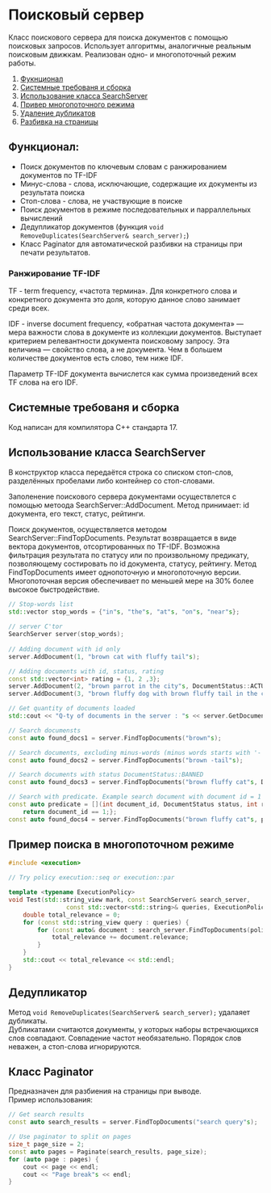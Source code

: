 #  Поисковый сервер

Класс поискового сервера для поиска документов с помощью поисковых запросов. Использует алгоритмы, аналогичные реальным поисковым движкам. Реализован одно- и многопоточный режим работы.

1. [Фукнционал](#functionality)
2. [Системные требованя и сборка](#requirements)
3. [Использование класса SearchServer](#class)
4. [Привер многопоточного режима](#multithreading)
5. [Удаление дубликатов](#deduplicator)
6. [Разбивка на страницы](#paginator)

<a id="functionality"></a>
## Функционал:
- Поиск документов по ключевым словам с ранжированием документов по TF-IDF
- Минус-слова - слова, исключающие, содержащие их документы из результата поиска
- Стоп-слова - слова, не участвующие в поиске
- Поиск документов в режиме последовательных и парраллельных вычислений
- Дедупликатор документов (функция  `void RemoveDuplicates(SearchServer& search_server);`)
- Класс Paginator для автоматической разбивки на страницы при печати результатов.

### Ранжирование TF-IDF
TF - term frequency, «частота термина». Для конкретного слова и конкретного документа это доля, которую данное слово занимает среди всех.

IDF - inverse document frequency, «обратная частота документа» — мера важности слова в документе из коллекции документов. Выступает критерием релевантности документа поисковому запросу. Эта величина — свойство слова, а не документа. Чем в большем количестве документов есть слово, тем ниже IDF.

Параметр TF-IDF документа вычислется как сумма произведений всех TF слова на его IDF.

<a id="requirements"></a>
## Системные требованя и сборка
Код написан для компилятора C++ стандарта 17.

<a id="class"></a>
## Использование класса SearchServer
В конструктор класса передаётся строка со списком стоп-слов, разделённых пробелами либо контейнер со стоп-словами.

Заполенение поискового сервера документами осуществлется с помощью метоода SearchServer::AddDocument. Метод принимает: id документа, его текст, статус, рейтинги.

Поиск документов, осуществляется методом SearchServer::FindTopDocuments. Результат возвращается в виде вектора документов, отсортированных по TF-IDF. Возможна фильтрация результата по статусу или по произвольному предикату, позволяющему состировать по id документа, статусу, рейтингу.
Метод FindTopDocuments имеет однопоточную и многопоточную версии. Многопоточная версия обеспечивает по меньшей мере на 30% более высокое быстродействие.

```c++
// Stop-words list
std::vector stop_words = {"in"s, "the"s, "at"s, "on"s, "near"s};
	
// server C'tor
SearchServer server(stop_words);
	
// Adding document with id only
server.AddDocument(1, "brown cat with fluffy tail"s);

// Adding documents with id, status, rating
const std::vector<int> rating = {1, 2 ,3};
server.AddDocument(2, "brown parrot in the city"s, DocumentStatus::ACTUAL, rating);
server.AddDocument(3, "brown fluffy dog with brown fluffy tail in the city"s, DocumentStatus::BANNED, rating);

// Get quantity of documents loaded
std::cout << "Q-ty of documents in the server : "s << server.GetDocumentCount() << std::endl;

// Search documensts
const auto found_docs1 = server.FindTopDocuments("brown"s);

// Search documents, excluding minus-words (minus words starts with '-')
const auto found_docs2 = server.FindTopDocuments("brown -tail"s);

// Search documents with status DocumentStatus::BANNED
const auto found_docs3 = server.FindTopDocuments("brown fluffy cat"s, DocumentStatus::BANNED);

// Search with predicate. Example search document with document id = 1
const auto predicate = [](int document_id, DocumentStatus status, int rating){
    return document_id == 1;};
const auto found_docs4 = server.FindTopDocuments("brown fluffy cat"s, predicate);
```
<a id="multithreading"></a>
## Пример поиска в многопоточном режиме

```c++
#include <execution>

// Try policy execution::seq or execution::par

template <typename ExecutionPolicy>
void Test(std::string_view mark, const SearchServer& search_server, 
				const std::vector<std::string>& queries, ExecutionPolicy&& policy) {
    double total_relevance = 0;
    for (const std::string_view query : queries) {
        for (const auto& document : search_server.FindTopDocuments(policy, query)) {
            total_relevance += document.relevance;
        }
    }
    std::cout << total_relevance << std::endl;
}
```

<a id="deduplicator"></a>
## Дедупликатор

Метод `void RemoveDuplicates(SearchServer& search_server);` удалаяет дубликаты.  
Дубликатами считаются документы, у которых наборы встречающихся слов совпадают. Совпадение частот необязательно. Порядок слов неважен, а стоп-слова игнорируются.  

## Класс Paginator
Предназначен для разбиения на страницы при выводе.  
Пример использования:  
```c++
// Get search results
const auto search_results = server.FindTopDocuments("search query"s);

// Use paginator to split on pages
size_t page_size = 2;
const auto pages = Paginate(search_results, page_size);
for (auto page : pages) {
    cout << page << endl;
    cout << "Page break"s << endl;
}
```
